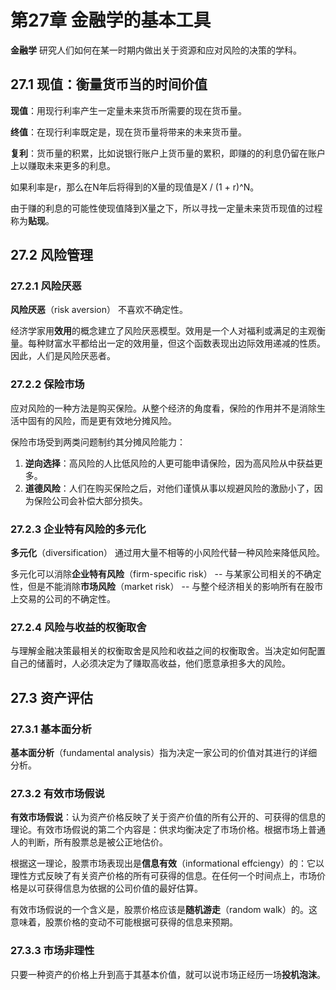 # 第27章 金融学的基本工具
**金融学** 研究人们如何在某一时期内做出关于资源和应对风险的决策的学科。

## 27.1 现值：衡量货币当的时间价值
**现值**：用现行利率产生一定量未来货币所需要的现在货币量。

**终值**：在现行利率既定是，现在货币量将带来的未来货币量。

**复利**：货币量的积累，比如说银行账户上货币量的累积，即赚的的利息仍留在账户上以赚取未来更多的利息。

如果利率是r，那么在N年后将得到的X量的现值是X / (1 + r)^N。

由于赚的利息的可能性使现值降到X量之下，所以寻找一定量未来货币现值的过程称为**贴现**。

## 27.2 风险管理
### 27.2.1 风险厌恶
**风险厌恶**（risk aversion） 不喜欢不确定性。

经济学家用**效用**的概念建立了风险厌恶模型。效用是一个人对福利或满足的主观衡量。每种财富水平都给出一定的效用量，但这个函数表现出边际效用递减的性质。因此，人们是风险厌恶者。

### 27.2.2 保险市场
应对风险的一种方法是购买保险。从整个经济的角度看，保险的作用并不是消除生活中固有的风险，而是更有效地分摊风险。

保险市场受到两类问题制约其分摊风险能力：
1. **逆向选择**：高风险的人比低风险的人更可能申请保险，因为高风险从中获益更多。
2. **道德风险**：人们在购买保险之后，对他们谨慎从事以规避风险的激励小了，因为保险公司会补偿大部分损失。

### 27.2.3 企业特有风险的多元化
**多元化**（diversification） 通过用大量不相等的小风险代替一种风险来降低风险。

多元化可以消除**企业特有风险**（firm-specific risk） -- 与某家公司相关的不确定性，但是不能消除**市场风险**（market risk） -- 与整个经济相关的影响所有在股市上交易的公司的不确定性。

### 27.2.4 风险与收益的权衡取舍
与理解金融决策最相关的权衡取舍是风险和收益之间的权衡取舍。当决定如何配置自己的储蓄时，人必须决定为了赚取高收益，他们愿意承担多大的风险。

## 27.3 资产评估
### 27.3.1 基本面分析
**基本面分析**（fundamental analysis）指为决定一家公司的价值对其进行的详细分析。

### 27.3.2 有效市场假说
**有效市场假说**：认为资产价格反映了关于资产价值的所有公开的、可获得的信息的理论。有效市场假说的第二个内容是：供求均衡决定了市场价格。根据市场上普通人的判断，所有股票总是被公正地估价。

根据这一理论，股票市场表现出是**信息有效**（informational effciengy）的：它以理性方式反映了有关资产价格的所有可获得的信息。在任何一个时间点上，市场价格是以可获得信息为依据的公司价值的最好估算。

有效市场假说的一个含义是，股票价格应该是**随机游走**（random walk）的。这意味着，股票价格的变动不可能根据可获得的信息来预期。

### 27.3.3 市场非理性
只要一种资产的价格上升到高于其基本价值，就可以说市场正经历一场**投机泡沫**。
